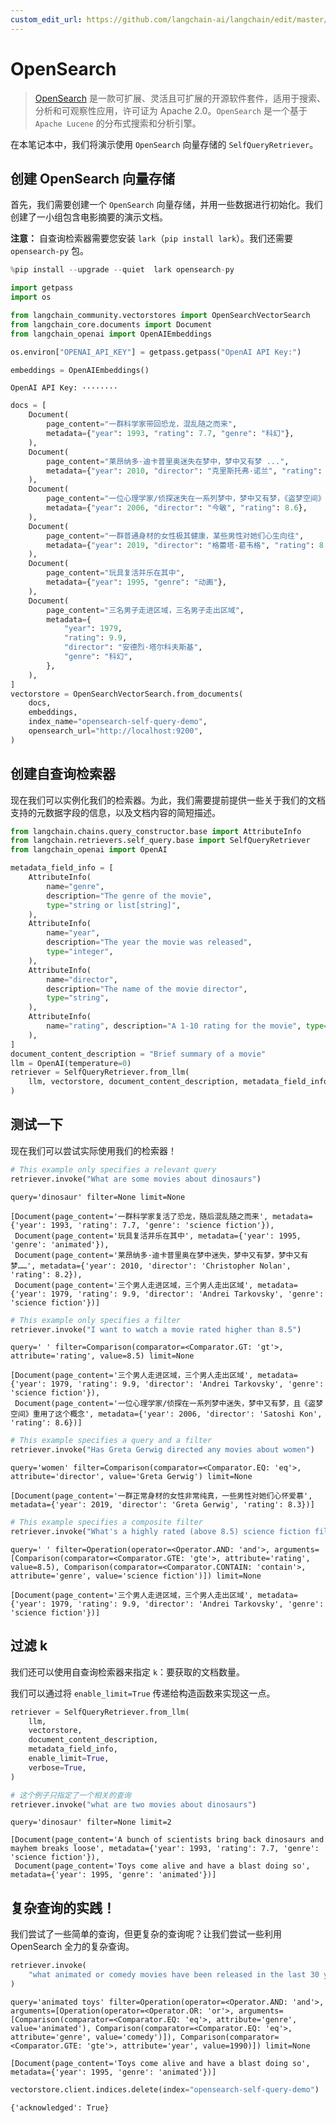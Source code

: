 ```yaml
---
custom_edit_url: https://github.com/langchain-ai/langchain/edit/master/docs/docs/integrations/retrievers/self_query/opensearch_self_query.ipynb
---
```


# OpenSearch

> [OpenSearch](https://opensearch.org/) 是一款可扩展、灵活且可扩展的开源软件套件，适用于搜索、分析和可观察性应用，许可证为 Apache 2.0。`OpenSearch` 是一个基于 `Apache Lucene` 的分布式搜索和分析引擎。

在本笔记本中，我们将演示使用 `OpenSearch` 向量存储的 `SelfQueryRetriever`。

## 创建 OpenSearch 向量存储

首先，我们需要创建一个 `OpenSearch` 向量存储，并用一些数据进行初始化。我们创建了一小组包含电影摘要的演示文档。

**注意：** 自查询检索器需要您安装 `lark`（`pip install lark`）。我们还需要 `opensearch-py` 包。

```python
%pip install --upgrade --quiet  lark opensearch-py
```

```python
import getpass
import os

from langchain_community.vectorstores import OpenSearchVectorSearch
from langchain_core.documents import Document
from langchain_openai import OpenAIEmbeddings

os.environ["OPENAI_API_KEY"] = getpass.getpass("OpenAI API Key:")

embeddings = OpenAIEmbeddings()
```
```output
OpenAI API Key: ········
```

```python
docs = [
    Document(
        page_content="一群科学家带回恐龙，混乱随之而来",
        metadata={"year": 1993, "rating": 7.7, "genre": "科幻"},
    ),
    Document(
        page_content="莱昂纳多·迪卡普里奥迷失在梦中，梦中又有梦 ...",
        metadata={"year": 2010, "director": "克里斯托弗·诺兰", "rating": 8.2},
    ),
    Document(
        page_content="一位心理学家/侦探迷失在一系列梦中，梦中又有梦，《盗梦空间》重用了这个想法",
        metadata={"year": 2006, "director": "今敏", "rating": 8.6},
    ),
    Document(
        page_content="一群普通身材的女性极其健康，某些男性对她们心生向往",
        metadata={"year": 2019, "director": "格蕾塔·葛韦格", "rating": 8.3},
    ),
    Document(
        page_content="玩具复活并乐在其中",
        metadata={"year": 1995, "genre": "动画"},
    ),
    Document(
        page_content="三名男子走进区域，三名男子走出区域",
        metadata={
            "year": 1979,
            "rating": 9.9,
            "director": "安德烈·塔尔科夫斯基",
            "genre": "科幻",
        },
    ),
]
vectorstore = OpenSearchVectorSearch.from_documents(
    docs,
    embeddings,
    index_name="opensearch-self-query-demo",
    opensearch_url="http://localhost:9200",
)
```

## 创建自查询检索器
现在我们可以实例化我们的检索器。为此，我们需要提前提供一些关于我们的文档支持的元数据字段的信息，以及文档内容的简短描述。

```python
from langchain.chains.query_constructor.base import AttributeInfo
from langchain.retrievers.self_query.base import SelfQueryRetriever
from langchain_openai import OpenAI

metadata_field_info = [
    AttributeInfo(
        name="genre",
        description="The genre of the movie",
        type="string or list[string]",
    ),
    AttributeInfo(
        name="year",
        description="The year the movie was released",
        type="integer",
    ),
    AttributeInfo(
        name="director",
        description="The name of the movie director",
        type="string",
    ),
    AttributeInfo(
        name="rating", description="A 1-10 rating for the movie", type="float"
    ),
]
document_content_description = "Brief summary of a movie"
llm = OpenAI(temperature=0)
retriever = SelfQueryRetriever.from_llm(
    llm, vectorstore, document_content_description, metadata_field_info, verbose=True
)
```

## 测试一下
现在我们可以尝试实际使用我们的检索器！


```python
# This example only specifies a relevant query
retriever.invoke("What are some movies about dinosaurs")
```
```output
query='dinosaur' filter=None limit=None
```


```output
[Document(page_content='一群科学家复活了恐龙，随后混乱随之而来', metadata={'year': 1993, 'rating': 7.7, 'genre': 'science fiction'}),
 Document(page_content='玩具复活并乐在其中', metadata={'year': 1995, 'genre': 'animated'}),
 Document(page_content='莱昂纳多·迪卡普里奥在梦中迷失，梦中又有梦，梦中又有梦……', metadata={'year': 2010, 'director': 'Christopher Nolan', 'rating': 8.2}),
 Document(page_content='三个男人走进区域，三个男人走出区域', metadata={'year': 1979, 'rating': 9.9, 'director': 'Andrei Tarkovsky', 'genre': 'science fiction'})]
```



```python
# This example only specifies a filter
retriever.invoke("I want to watch a movie rated higher than 8.5")
```
```output
query=' ' filter=Comparison(comparator=<Comparator.GT: 'gt'>, attribute='rating', value=8.5) limit=None
```


```output
[Document(page_content='三个男人走进区域，三个男人走出区域', metadata={'year': 1979, 'rating': 9.9, 'director': 'Andrei Tarkovsky', 'genre': 'science fiction'}),
 Document(page_content='一位心理学家/侦探在一系列梦中迷失，梦中又有梦，且《盗梦空间》重用了这个概念', metadata={'year': 2006, 'director': 'Satoshi Kon', 'rating': 8.6})]
```



```python
# This example specifies a query and a filter
retriever.invoke("Has Greta Gerwig directed any movies about women")
```
```output
query='women' filter=Comparison(comparator=<Comparator.EQ: 'eq'>, attribute='director', value='Greta Gerwig') limit=None
```


```output
[Document(page_content='一群正常身材的女性非常纯真，一些男性对她们心怀爱慕', metadata={'year': 2019, 'director': 'Greta Gerwig', 'rating': 8.3})]
```



```python
# This example specifies a composite filter
retriever.invoke("What's a highly rated (above 8.5) science fiction film?")
```
```output
query=' ' filter=Operation(operator=<Operator.AND: 'and'>, arguments=[Comparison(comparator=<Comparator.GTE: 'gte'>, attribute='rating', value=8.5), Comparison(comparator=<Comparator.CONTAIN: 'contain'>, attribute='genre', value='science fiction')]) limit=None
```


```output
[Document(page_content='三个男人走进区域，三个男人走出区域', metadata={'year': 1979, 'rating': 9.9, 'director': 'Andrei Tarkovsky', 'genre': 'science fiction'})]
```

## 过滤 k

我们还可以使用自查询检索器来指定 `k`：要获取的文档数量。

我们可以通过将 `enable_limit=True` 传递给构造函数来实现这一点。

```python
retriever = SelfQueryRetriever.from_llm(
    llm,
    vectorstore,
    document_content_description,
    metadata_field_info,
    enable_limit=True,
    verbose=True,
)
```

```python
# 这个例子只指定了一个相关的查询
retriever.invoke("what are two movies about dinosaurs")
```
```output
query='dinosaur' filter=None limit=2
```

```output
[Document(page_content='A bunch of scientists bring back dinosaurs and mayhem breaks loose', metadata={'year': 1993, 'rating': 7.7, 'genre': 'science fiction'}),
 Document(page_content='Toys come alive and have a blast doing so', metadata={'year': 1995, 'genre': 'animated'})]
```

## 复杂查询的实践！
我们尝试了一些简单的查询，但更复杂的查询呢？让我们尝试一些利用 OpenSearch 全力的复杂查询。

```python
retriever.invoke(
    "what animated or comedy movies have been released in the last 30 years about animated toys?"
)
```
```output
query='animated toys' filter=Operation(operator=<Operator.AND: 'and'>, arguments=[Operation(operator=<Operator.OR: 'or'>, arguments=[Comparison(comparator=<Comparator.EQ: 'eq'>, attribute='genre', value='animated'), Comparison(comparator=<Comparator.EQ: 'eq'>, attribute='genre', value='comedy')]), Comparison(comparator=<Comparator.GTE: 'gte'>, attribute='year', value=1990)]) limit=None
```

```output
[Document(page_content='Toys come alive and have a blast doing so', metadata={'year': 1995, 'genre': 'animated'})]
```

```python
vectorstore.client.indices.delete(index="opensearch-self-query-demo")
```

```output
{'acknowledged': True}
```